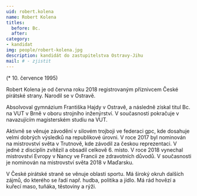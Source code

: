 ```yaml
---
uid: robert.kolena
name: Robert Kolena
titles:
  before: Bc.
  after:
category:
- kandidat 
img: people/robert-kolena.jpg 
description: kandidát do zastupitelstva Ostravy-Jihu
mail: # - zjistit
---
```


(* 10. července 1995)

Robert Kolena je od června roku 2018 registrovaným příznivcem České pirátské strany. Narodil se v Ostravě.

Absolvoval gymnázium Františka Hajdy v Ostravě, a následně získal titul Bc. na VUT v Brně v oboru strojního inženýrství. V současnosti pokračuje v navazujícím magisterském studiu na VUT.

Aktivně se věnuje závodění v silovém trojboji ve federaci gpc, kde dosahuje velmi dobrých výsledků na republikové úrovni. V roce 2017 byl nominován na mistrovství světa v Trutnově, kde závodil za českou reprezentaci. V jedné z disciplín zvítězil a obsadil celkově 6. místo. V roce 2018 vynechal mistrovství Evropy v Nancy ve Francii ze zdravotních důvodů. V současnosti je nominován na mistrovství světa 2018 v Maďarsku.

V České pirátské straně se věnuje oblasti sportu. Má široký okruh dalších zájmů, do kterého se řadí např. hudba, politika a jídlo. Má rád hovězí a kuřecí maso, tuňáka, těstoviny a rýži.
